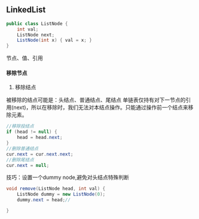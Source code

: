 ## LinkedList
```java
public class ListNode {
    int val;
    ListNode next;
    ListNode(int x) { val = x; }
}
```
节点、值、引用

#### 移除节点

1. 移除结点

被移除的结点可能是：头结点、普通结点、尾结点
单链表仅持有对下一节点的引用(next)，所以在移除时，我们无法对本结点操作。只能通过操作前一个结点来移除元素。

```java 
//移除投结点
if (head != null) {
	head = head.next;
}
//删除普通结点
cur.next = cur.next.next;
//删除尾结点
cur.next = null;
```
技巧：设置一个dummy node,避免对头结点特殊判断

```java
void remove(ListNode head, int val) {
	ListNode dummy = new ListNode(0);
	dummy.next = head;//

}
```






